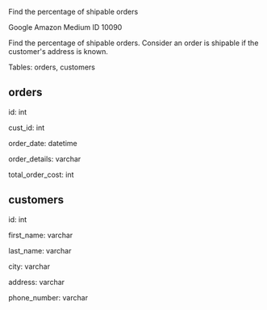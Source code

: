 Find the percentage of shipable orders

Google Amazon Medium ID 10090

Find the percentage of shipable orders.
Consider an order is shipable if the customer's address is known.

Tables: orders, customers

orders
------

id: int

cust_id: int

order_date: datetime

order_details: varchar

total_order_cost: int

customers
---------

id: int

first_name: varchar

last_name: varchar

city: varchar

address: varchar

phone_number: varchar